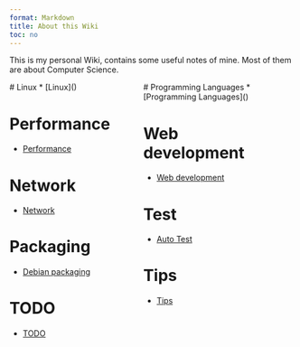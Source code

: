 ```yaml
---
format: Markdown
title: About this Wiki
toc: no
---
```


This is my personal Wiki, contains some useful notes of mine.
Most of them are about Computer Science.

<div style="widty:100%; height:450px;">
<div style="heigh:100px; width:45%; float:left;">
# Linux
* [Linux]()

# Performance
* [Performance]()

# Network
* [Network]()

# Packaging
* [Debian packaging]()

# TODO
* [TODO]()
</div>

<div style="margin-right:8%; heigh:100px; width:45%; float:right;">
# Programming Languages
* [Programming Languages]()

# Web development
* [Web development]()

# Test
* [Auto Test]()
 
# Tips
* [Tips]()
</div>
</div>